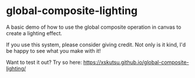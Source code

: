# global-composite-lighting
A basic demo of how to use the global composite operation in canvas to create a lighting effect.

If you use this system, please consider giving credit. Not only is it kind, I'd be happy to see what you make with it!

Want to test it out? Try so here: https://xskutsu.github.io/global-composite-lighting/

